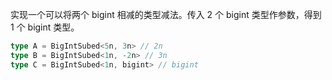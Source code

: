 实现一个可以将两个 bigint 相减的类型减法。传入 2 个 bigint 类型作参数，得到 1 个 bigint 类型。

```typescript
type A = BigIntSubed<5n, 3n> // 2n
type B = BigIntSubed<1n, -2n> // 3n
type C = BigIntSubed<1n, bigint> // bigint
```
